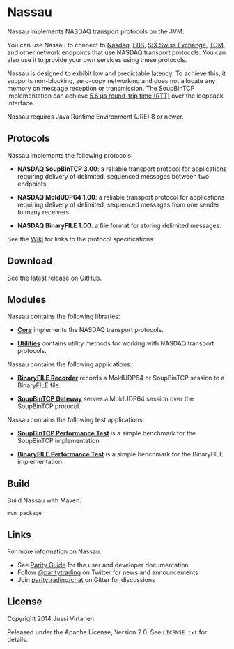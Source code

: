 # Nassau

Nassau implements NASDAQ transport protocols on the JVM.

You can use Nassau to connect to [Nasdaq][], [EBS][], [SIX Swiss Exchange][],
[TOM][], and other network endpoints that use NASDAQ transport protocols. You
can also use it to provide your own services using these protocols.

  [Nasdaq]: http://nasdaq.com
  [EBS]: http://ebs.com
  [SIX Swiss Exchange]: http://six-swiss-exchange.com
  [TOM]: http://tommtf.eu

Nassau is designed to exhibit low and predictable latency. To achieve this, it
supports non-blocking, zero-copy networking and does not allocate any memory
on message reception or transmission. The SoupBinTCP implementation can
achieve [5.6 µs round-trip time (RTT)](tests/soupbintcp-perf-test) over the
loopback interface.

Nassau requires Java Runtime Environment (JRE) 8 or newer.

## Protocols

Nassau implements the following protocols:

- **NASDAQ SoupBinTCP 3.00**: a reliable transport protocol for applications
  requiring delivery of delimited, sequenced messages between two endpoints.

- **NASDAQ MoldUDP64 1.00**: a reliable transport protocol for applications
  requiring delivery of delimited, sequenced messages from one sender to many
  receivers.

- **NASDAQ BinaryFILE 1.00**: a file format for storing delimited messages.

See the [Wiki][] for links to the protocol specifications.

  [Wiki]: https://github.com/paritytrading/nassau/wiki/

## Download

See the [latest release][] on GitHub.

  [latest release]: https://github.com/paritytrading/nassau/releases/latest


Modules
-------

Nassau contains the following libraries:

- [**Core**](libraries/core) implements the NASDAQ transport protocols.

- [**Utilities**](libraries/util) contains utility methods for working with
  NASDAQ transport protocols.

Nassau contains the following applications:

- [**BinaryFILE Recorder**](applications/binaryfile-recorder) records a
  MoldUDP64 or SoupBinTCP session to a BinaryFILE file.

- [**SoupBinTCP Gateway**](applications/soupbintcp-gateway) serves a MoldUDP64
  session over the SoupBinTCP protocol.

Nassau contains the following test applications:

- [**SoupBinTCP Performance Test**](tests/soupbintcp-perf-test) is a simple
  benchmark for the SoupBinTCP implementation.

- [**BinaryFILE Performance Test**](tests/binaryfile-perf-test) is a simple
  benchmark for the BinaryFILE implementation.


## Build

Build Nassau with Maven:

```
mvn package
```

## Links

For more information on Nassau:

- See [Parity Guide](https://github.com/paritytrading/documentation) for the
  user and developer documentation
- Follow [@paritytrading](https://twitter.com/paritytrading) on Twitter for
  news and announcements
- Join [paritytrading/chat](https://gitter.im/paritytrading/chat) on Gitter
  for discussions

## License

Copyright 2014 Jussi Virtanen.

Released under the Apache License, Version 2.0. See `LICENSE.txt` for details.
